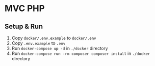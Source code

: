 # MVC PHP

## Setup & Run

1. Copy `docker/.env.example` to `docker/.env`
2. Copy `.env.example` to `.env`
3. Run `docker-compose up -d` in `./docker` directory
4. Run `docker-compose run -rm composer composer install` in `./docker` directory
